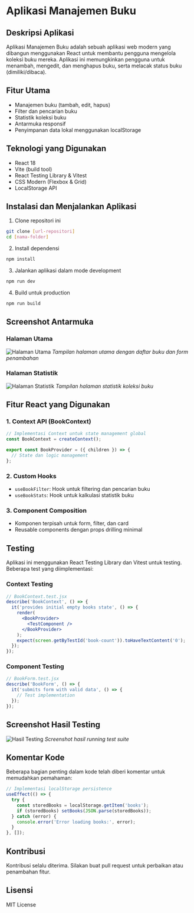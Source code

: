 # Aplikasi Manajemen Buku

## Deskripsi Aplikasi
Aplikasi Manajemen Buku adalah sebuah aplikasi web modern yang dibangun menggunakan React untuk membantu pengguna mengelola koleksi buku mereka. Aplikasi ini memungkinkan pengguna untuk menambah, mengedit, dan menghapus buku, serta melacak status buku (dimiliki/dibaca).

## Fitur Utama
- Manajemen buku (tambah, edit, hapus)
- Filter dan pencarian buku
- Statistik koleksi buku
- Antarmuka responsif
- Penyimpanan data lokal menggunakan localStorage

## Teknologi yang Digunakan
- React 18
- Vite (build tool)
- React Testing Library & Vitest
- CSS Modern (Flexbox & Grid)
- LocalStorage API

## Instalasi dan Menjalankan Aplikasi

1. Clone repositori ini
```bash
git clone [url-repositori]
cd [nama-folder]
```

2. Install dependensi
```bash
npm install
```

3. Jalankan aplikasi dalam mode development
```bash
npm run dev
```

4. Build untuk production
```bash
npm run build
```

## Screenshot Antarmuka

### Halaman Utama
![Halaman Utama](screenshots/home.png)
*Tampilan halaman utama dengan daftar buku dan form penambahan*

### Halaman Statistik
![Halaman Statistik](screenshots/stats.png)
*Tampilan halaman statistik koleksi buku*

## Fitur React yang Digunakan

### 1. Context API (BookContext)
```jsx
// Implementasi Context untuk state management global
const BookContext = createContext();

export const BookProvider = ({ children }) => {
  // State dan logic management
};
```

### 2. Custom Hooks
- `useBookFilter`: Hook untuk filtering dan pencarian buku
- `useBookStats`: Hook untuk kalkulasi statistik buku

### 3. Component Composition
- Komponen terpisah untuk form, filter, dan card
- Reusable components dengan props drilling minimal

## Testing

Aplikasi ini menggunakan React Testing Library dan Vitest untuk testing. Beberapa test yang diimplementasi:

### Context Testing
```jsx
// BookContext.test.jsx
describe('BookContext', () => {
  it('provides initial empty books state', () => {
    render(
      <BookProvider>
        <TestComponent />
      </BookProvider>
    );
    expect(screen.getByTestId('book-count')).toHaveTextContent('0');
  });
});
```

### Component Testing
```jsx
// BookForm.test.jsx
describe('BookForm', () => {
  it('submits form with valid data', () => {
    // Test implementation
  });
});
```

## Screenshot Hasil Testing
![Hasil Testing](screenshots/test-results.png)
*Screenshot hasil running test suite*

## Komentar Kode

Beberapa bagian penting dalam kode telah diberi komentar untuk memudahkan pemahaman:

```jsx
// Implementasi localStorage persistence
useEffect(() => {
  try {
    const storedBooks = localStorage.getItem('books');
    if (storedBooks) setBooks(JSON.parse(storedBooks));
  } catch (error) {
    console.error('Error loading books:', error);
  }
}, []);
```

## Kontribusi
Kontribusi selalu diterima. Silakan buat pull request untuk perbaikan atau penambahan fitur.

## Lisensi
MIT License

